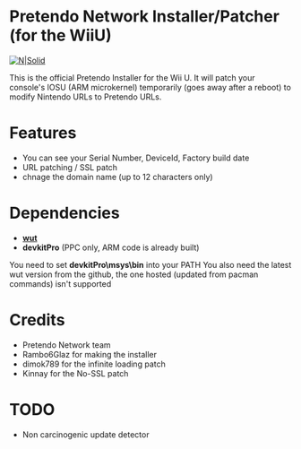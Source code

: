 # Pretendo Network Installer/Patcher (for the WiiU)

[![N|Solid](https://camo.githubusercontent.com/b98196c2347796d66fa669e8510749665ec80ba0/68747470733a2f2f692e696d6775722e636f6d2f5839346237574b2e706e67)](https://pretendo.cc)

This is the official Pretendo Installer for the Wii U. It will patch your console's IOSU (ARM microkernel) temporarily (goes away after a reboot) to modify Nintendo URLs to Pretendo URLs.

# Features
- You can see your Serial Number, DeviceId, Factory build date
- URL patching / SSL patch
- chnage the domain name (up to 12 characters only)

# Dependencies
- [**wut**](https://github.com/devkitPro/wut/) 
- **devkitPro** (PPC only, ARM code is already built)

You need to set **devkitPro\msys\bin** into your PATH
You also need the latest wut version from the github, the one hosted (updated from pacman commands) isn't supported
  
# Credits
- Pretendo Network team
- Rambo6Glaz for making the installer
- dimok789 for the infinite loading patch
- Kinnay for the No-SSL patch

# TODO

- Non carcinogenic update detector